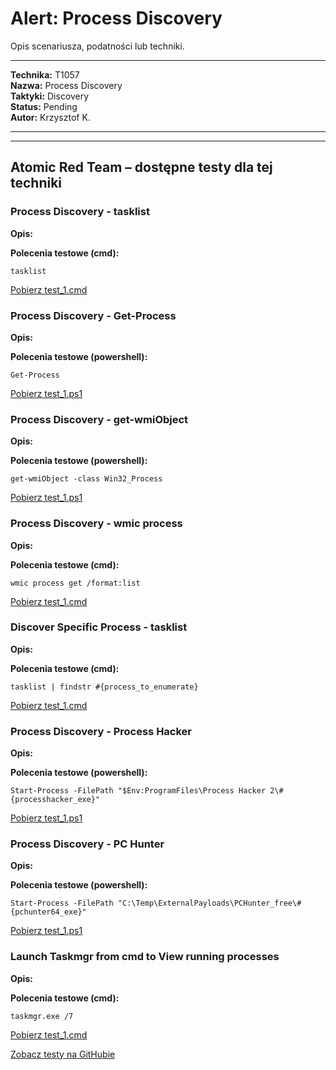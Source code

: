 # Alert: Process Discovery

Opis scenariusza, podatności lub techniki.

---

**Technika:** T1057  
**Nazwa:** Process Discovery  
**Taktyki:** Discovery  
**Status:** Pending  
**Autor:** Krzysztof K.  

---

<!--
Tactics: Discovery
Technique ID: T1057
Technique Name: Process Discovery
Status: Pending
--> 


---

## Atomic Red Team – dostępne testy dla tej techniki

### Process Discovery - tasklist
**Opis:** 

<b>Polecenia testowe (cmd):</b>
```
tasklist
```
[Pobierz test_1.cmd](../../scenarios/atomic_tests\T1057\Process_Discovery_-_tasklist/test_1.cmd)

### Process Discovery - Get-Process
**Opis:** 

<b>Polecenia testowe (powershell):</b>
```
Get-Process
```
[Pobierz test_1.ps1](../../scenarios/atomic_tests\T1057\Process_Discovery_-_Get-Process/test_1.ps1)

### Process Discovery - get-wmiObject
**Opis:** 

<b>Polecenia testowe (powershell):</b>
```
get-wmiObject -class Win32_Process
```
[Pobierz test_1.ps1](../../scenarios/atomic_tests\T1057\Process_Discovery_-_get-wmiObject/test_1.ps1)

### Process Discovery - wmic process
**Opis:** 

<b>Polecenia testowe (cmd):</b>
```
wmic process get /format:list
```
[Pobierz test_1.cmd](../../scenarios/atomic_tests\T1057\Process_Discovery_-_wmic_process/test_1.cmd)

### Discover Specific Process - tasklist
**Opis:** 

<b>Polecenia testowe (cmd):</b>
```
tasklist | findstr #{process_to_enumerate}
```
[Pobierz test_1.cmd](../../scenarios/atomic_tests\T1057\Discover_Specific_Process_-_tasklist/test_1.cmd)

### Process Discovery - Process Hacker
**Opis:** 

<b>Polecenia testowe (powershell):</b>
```
Start-Process -FilePath "$Env:ProgramFiles\Process Hacker 2\#{processhacker_exe}"
```
[Pobierz test_1.ps1](../../scenarios/atomic_tests\T1057\Process_Discovery_-_Process_Hacker/test_1.ps1)

### Process Discovery - PC Hunter
**Opis:** 

<b>Polecenia testowe (powershell):</b>
```
Start-Process -FilePath "C:\Temp\ExternalPayloads\PCHunter_free\#{pchunter64_exe}"
```
[Pobierz test_1.ps1](../../scenarios/atomic_tests\T1057\Process_Discovery_-_PC_Hunter/test_1.ps1)

### Launch Taskmgr from cmd to View running processes
**Opis:** 

<b>Polecenia testowe (cmd):</b>
```
taskmgr.exe /7
```
[Pobierz test_1.cmd](../../scenarios/atomic_tests\T1057\Launch_Taskmgr_from_cmd_to_View_running_/test_1.cmd)

[Zobacz testy na GitHubie](https://github.com/redcanaryco/atomic-red-team/tree/master/atomics/T1057)
